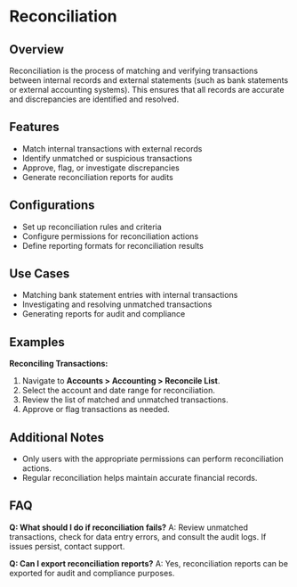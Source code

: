 # Reconciliation

## Overview
Reconciliation is the process of matching and verifying transactions between internal records and external statements (such as bank statements or external accounting systems). This ensures that all records are accurate and discrepancies are identified and resolved.

## Features
- Match internal transactions with external records
- Identify unmatched or suspicious transactions
- Approve, flag, or investigate discrepancies
- Generate reconciliation reports for audits

## Configurations
- Set up reconciliation rules and criteria
- Configure permissions for reconciliation actions
- Define reporting formats for reconciliation results

## Use Cases
- Matching bank statement entries with internal transactions
- Investigating and resolving unmatched transactions
- Generating reports for audit and compliance

## Examples
**Reconciling Transactions:**
1. Navigate to **Accounts > Accounting > Reconcile List**.
2. Select the account and date range for reconciliation.
3. Review the list of matched and unmatched transactions.
4. Approve or flag transactions as needed.

## Additional Notes
- Only users with the appropriate permissions can perform reconciliation actions.
- Regular reconciliation helps maintain accurate financial records.

## FAQ
**Q: What should I do if reconciliation fails?**
A: Review unmatched transactions, check for data entry errors, and consult the audit logs. If issues persist, contact support.

**Q: Can I export reconciliation reports?**
A: Yes, reconciliation reports can be exported for audit and compliance purposes. 